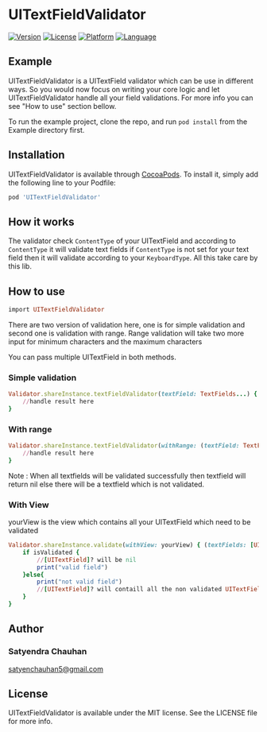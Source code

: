 # UITextFieldValidator

[![Version](https://img.shields.io/cocoapods/v/UITextFieldValidator.svg?style=flat)](http://cocoapods.org/pods/UITextFieldValidator)
[![License](https://img.shields.io/cocoapods/l/UITextFieldValidator.svg?style=flat)](https://github.com/satyerncareer/UITextFieldValidator/blob/master/LICENSE)
[![Platform](https://img.shields.io/cocoapods/p/UITextFieldValidator.svg?style=flat)](http://cocoapods.org/pods/UITextFieldValidator)
[![Language](https://img.shields.io/badge/language-swift%204-green.svg)](https://github.com/satyerncareer/UITextFieldValidator)
## Example
UITextFieldValidator is a UITextField validator which can be use in different ways. So you would now focus on writing your core logic and let UITextFieldValidator handle all your field validations. For more info you can see "How to use" section bellow.

To run the example project, clone the repo, and run `pod install` from the Example directory first.


## Installation

UITextFieldValidator is available through [CocoaPods](http://cocoapods.org). To install
it, simply add the following line to your Podfile:

```ruby
pod 'UITextFieldValidator'
```
## How it works

The validator check `ContentType` of your UITextField and according to ``ContentType`` it will validate text fields if ``ContentType`` is not set for your text field then it will validate according to your `KeyboardType`. All this take care by this lib.

## How to use
```ruby
import UITextFieldValidator
```

There are two version of validation here, one is for simple validation and second one is validation with range. Range validation will take two more input for minimum characters and the maximum characters

You can pass multiple UITextField in both methods.

### Simple validation


```ruby
Validator.shareInstance.textFieldValidator(textField: TextFields...) { (textField:UITextField, isSuccess) in
    //handle result here
}
```
### With range

```ruby
Validator.shareInstance.textFieldValidator(withRange: (textField: TextFields..., minRange: 1, maxRange: 50)) { (textField:UITextField, isSuccess) in
    //handle result here
}
```
Note :  When all textfields will be validated successfully then textfield will return nil else there will be a textfield which is not validated.

### With View
yourView is the view which contains all your UITextField which need to be validated
```ruby
Validator.shareInstance.validate(withView: yourView) { (textFields: [UITextField]?, isValidated) in
    if isValidated {
        //[UITextField]? will be nil
        print("valid field")
    }else{
        print("not valid field")
        //[UITextField]? will contaill all the non validated UITextFields
    }
}
```

## Author
### Satyendra Chauhan
satyenchauhan5@gmail.com

## License

UITextFieldValidator is available under the MIT license. See the LICENSE file for more info.
